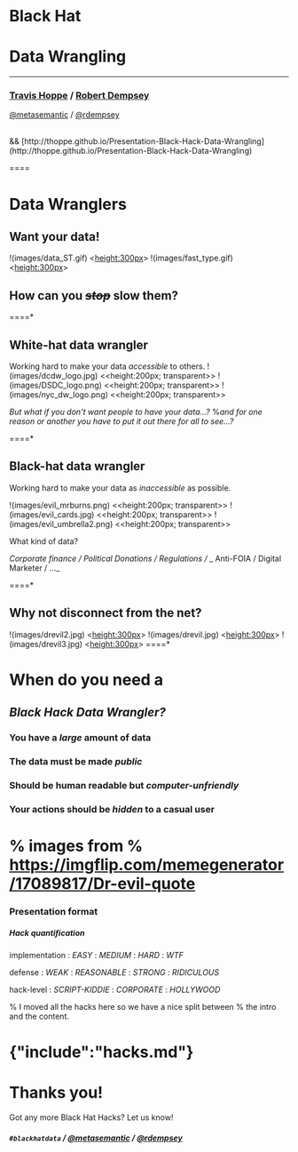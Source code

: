 <br>

# Black Hat
# Data Wrangling
----------
### [Travis Hoppe](http://thoppe.github.io/) / [Robert Dempsey](http://robertwdempsey.com/about-robert-dempsey/)
[@metasemantic](https://twitter.com/metasemantic) / [@rdempsey](https://twitter.com/rdempsey)

<br>
&& [http://thoppe.github.io/Presentation-Black-Hack-Data-Wrangling](http://thoppe.github.io/Presentation-Black-Hack-Data-Wrangling)
<style>.whitehat {background:#333333;padding-bottom:0px !important;}</style>

====

# Data Wranglers
## Want your data!
  
!(images/data_ST.gif) <<height:300px>>
!(images/fast_type.gif) <<height:300px>>

## How can you *<strike>stop</strike>* slow them?
 
====*

## White-hat data wrangler
Working hard to make your data *accessible* to others.
!(images/dcdw_logo.jpg)   <<height:200px; transparent>>
!(images/DSDC_logo.png)   <<height:200px; transparent>>
!(images/nyc_dw_logo.png) <<height:200px; transparent>>




_But what if you don't want people to have your data...?_
%_and for one reason or another you have to put it out there for all to see...?_

====*

## Black-hat data wrangler
Working hard to make your data as *inaccessible* as possible.

!(images/evil_mrburns.png)  <<height:200px; transparent>>
!(images/evil_cards.jpg) <<height:200px; transparent>>
!(images/evil_umbrella2.png) <<height:200px; transparent>>


What kind of data?

_Corporate finance / Political Donations / Regulations /_
_ Anti-FOIA / Digital Marketer / ..._

====*

## Why not disconnect from the net?


!(images/drevil2.jpg) <<height:300px>>
!(images/drevil.jpg)  <<height:300px>>
!(images/drevil3.jpg) <<height:300px>>
====*

# When do you need a
## _Black Hack Data Wrangler?_

### You have a *large* amount of data
### The data must be made *public*
### Should be human readable but *computer-unfriendly*
### Your actions should be *hidden* to a casual user

% images from
% https://imgflip.com/memegenerator/17089817/Dr-evil-quote
====

### Presentation format
##### Hack quantification

implementation : *EASY* : *MEDIUM* : *HARD* : *WTF*

defense : *WEAK* : *REASONABLE* : *STRONG* : *RIDICULOUS*

hack-level : *SCRIPT-KIDDIE* : *CORPORATE* : *HOLLYWOOD*


% I moved all the hacks here so we have a nice split between
% the intro and the content.

{"include":"hacks.md"}
==== 

# Thanks you!

Got any more Black Hat Hacks? Let us know!
##### `#blackhatdata` / [@metasemantic](https://twitter.com/metasemantic) / [@rdempsey](https://twitter.com/rdempsey)
